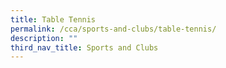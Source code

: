 ```yaml
---
title: Table Tennis
permalink: /cca/sports-and-clubs/table-tennis/
description: ""
third_nav_title: Sports and Clubs
---
```

